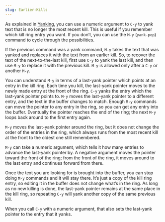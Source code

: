 ```yaml
---
slug: Earlier-Kills
---
```


As explained in [Yanking](Yanking), you can use a numeric argument to `C-y` to yank text that is no longer the most recent kill. This is useful if you remember which kill ring entry you want. If you don’t, you can use the `M-y` (`yank-pop`) command to cycle through the possibilities.

If the previous command was a yank command, `M-y` takes the text that was yanked and replaces it with the text from an earlier kill. So, to recover the text of the next-to-the-last kill, first use `C-y` to yank the last kill, and then use `M-y` to replace it with the previous kill. `M-y` is allowed only after a `C-y` or another `M-y`.

You can understand `M-y` in terms of a last-yank pointer which points at an entry in the kill ring. Each time you kill, the last-yank pointer moves to the newly made entry at the front of the ring. `C-y` yanks the entry which the last-yank pointer points to. `M-y` moves the last-yank pointer to a different entry, and the text in the buffer changes to match. Enough `M-y` commands can move the pointer to any entry in the ring, so you can get any entry into the buffer. Eventually the pointer reaches the end of the ring; the next `M-y` loops back around to the first entry again.

`M-y` moves the last-yank pointer around the ring, but it does not change the order of the entries in the ring, which always runs from the most recent kill at the front to the oldest one still remembered.

`M-y` can take a numeric argument, which tells it how many entries to advance the last-yank pointer by. A negative argument moves the pointer toward the front of the ring; from the front of the ring, it moves around to the last entry and continues forward from there.

Once the text you are looking for is brought into the buffer, you can stop doing `M-y` commands and it will stay there. It’s just a copy of the kill ring entry, so editing it in the buffer does not change what’s in the ring. As long as no new killing is done, the last-yank pointer remains at the same place in the kill ring, so repeating `C-y` will yank another copy of the same previous kill.

When you call `C-y` with a numeric argument, that also sets the last-yank pointer to the entry that it yanks.

